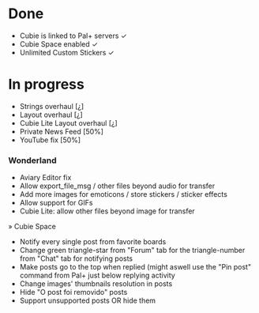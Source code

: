 # **Done** #

* Cubie is linked to Pal+ servers ✓ 
* Cubie Space enabled ✓ 
* Unlimited Custom Stickers ✓ 

# **In progress** #

* Strings overhaul [¿]
* Layout overhaul [¿] 
* Cubie Lite Layout overhaul [¿] 
* Private News Feed [50%] 
* YouTube fix [50%] 

### Wonderland ###

* Aviary Editor fix
* Allow export_file_msg / other files beyond audio for transfer
* Add more images for emoticons / store stickers / sticker effects
* Allow support for GIFs
* Cubie Lite: allow other files beyond image for transfer

» Cubie Space

* Notify every single post from favorite boards
* Change green triangle-star from "Forum" tab for the triangle-number from "Chat" tab for notifying posts
* Make posts go to the top when replied (might aswell use the "Pin post" command from Pal+ just below replying activity
* Change images' thumbnails resolution in posts
* Hide "O post foi removido" posts
* Support unsupported posts OR hide them